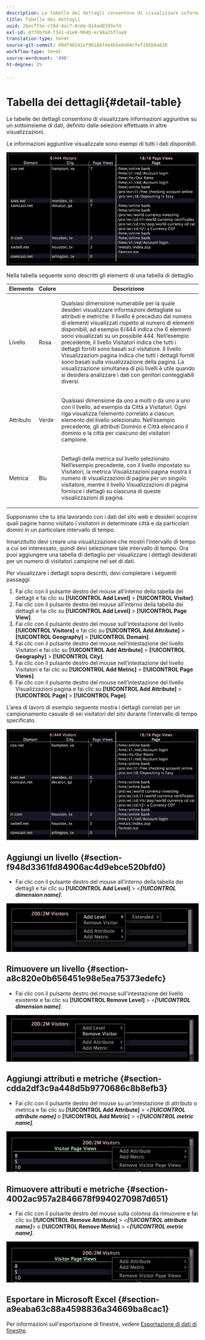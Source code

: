 ```yaml
---
description: Le tabelle dei dettagli consentono di visualizzare informazioni aggiuntive su un sottoinsieme di dati, definito dalle selezioni effettuate in altre visualizzazioni.
title: Tabella dei dettagli
uuid: 2becff5e-c78d-4ac7-8cda-814ad0193efd
exl-id: d7f0b768-f341-41e8-904b-ec98a25f7aa9
translation-type: tm+mt
source-git-commit: d9df90242ef96188f4e4b5e6d04cfef196b0a628
workflow-type: tm+mt
source-wordcount: '498'
ht-degree: 2%

---
```


# Tabella dei dettagli{#detail-table}

Le tabelle dei dettagli consentono di visualizzare informazioni aggiuntive su un sottoinsieme di dati, definito dalle selezioni effettuate in altre visualizzazioni.

Le informazioni aggiuntive visualizzate sono esempi di tutti i dati disponibili.

![](assets/vis_details.png)

Nella tabella seguente sono descritti gli elementi di una tabella di dettaglio.

<table id="table_C88C7F7F5AEA4820B908923E45CC0A62"> 
 <thead> 
  <tr> 
   <th colname="col1" class="entry"> Elemento </th> 
   <th colname="col02" class="entry"> Colore </th> 
   <th colname="col2" class="entry"> Descrizione </th> 
  </tr> 
 </thead>
 <tbody> 
  <tr> 
   <td colname="col1"> <p>Livello </p> </td> 
   <td colname="col02"> <p>Rosa </p> </td> 
   <td colname="col2"> <p>Qualsiasi dimensione numerabile per la quale desideri visualizzare informazioni dettagliate su attributi e metriche. Il livello è preceduto dal numero di elementi visualizzati rispetto al numero di elementi disponibili, ad esempio 6/444 indica che 6 elementi sono visualizzati su un possibile 444. Nell’esempio precedente, il livello Visitatori indica che tutti i dettagli forniti sono basati sul visitatore. Il livello Visualizzazioni pagina indica che tutti i dettagli forniti sono basati sulla visualizzazione della pagina. La visualizzazione simultanea di più livelli è utile quando si desidera analizzare i dati con genitori conteggiabili diversi. </p> </td> 
  </tr> 
  <tr> 
   <td colname="col1"> <p>Attributo </p> </td> 
   <td colname="col02"> <p>Verde </p> </td> 
   <td colname="col2"> <p>Qualsiasi dimensione da uno a molti o da uno a uno con il livello, ad esempio da Città a Visitatori. Ogni riga visualizza l’elemento correlato a ciascun elemento del livello selezionato. Nell’esempio precedente, gli attributi Dominio e Città elencano il dominio e la città per ciascuno dei visitatori campione. </p> </td> 
  </tr> 
  <tr> 
   <td colname="col1"> <p>Metrica </p> </td> 
   <td colname="col02"> <p>Blu </p> </td> 
   <td colname="col2"> <p>Dettagli della metrica sul livello selezionato. Nell’esempio precedente, con il livello impostato su Visitatori, la metrica Visualizzazioni pagina mostra il numero di visualizzazioni di pagina per un singolo visitatore, mentre il livello Visualizzazioni di pagina fornisce i dettagli su ciascuna di queste visualizzazioni di pagina. </p> </td> 
  </tr> 
 </tbody> 
</table>

Supponiamo che tu stia lavorando con i dati del sito web e desideri scoprire quali pagine hanno visitato i visitatori in determinate città e da particolari domini in un particolare intervallo di tempo.

Innanzitutto devi creare una visualizzazione che mostri l’intervallo di tempo a cui sei interessato, quindi devi selezionare tale intervallo di tempo. Ora puoi aggiungere una tabella di dettaglio per visualizzare i dettagli desiderati per un numero di visitatori campione nel set di dati.

Per visualizzare i dettagli sopra descritti, devi completare i seguenti passaggi:

1. Fai clic con il pulsante destro del mouse all’interno della tabella dei dettagli e fai clic su **[!UICONTROL Add Level]** > **[!UICONTROL Visitor]**.
1. Fai clic con il pulsante destro del mouse all’interno della tabella dei dettagli e fai clic su **[!UICONTROL Add Level]** > **[!UICONTROL Page View]**.
1. Fai clic con il pulsante destro del mouse sull&#39;intestazione del livello **[!UICONTROL Visitors]** e fai clic su **[!UICONTROL Add Attribute]** > **[!UICONTROL Geography]** > **[!UICONTROL Domain]**.
1. Fai clic con il pulsante destro del mouse nell’intestazione del livello Visitatori e fai clic su **[!UICONTROL Add Attribute]** > **[!UICONTROL Geography]** > **[!UICONTROL City]**.
1. Fai clic con il pulsante destro del mouse nell’intestazione del livello Visitatori e fai clic su **[!UICONTROL Add Metric]** > **[!UICONTROL Page Views]**.
1. Fai clic con il pulsante destro del mouse nell’intestazione del livello Visualizzazioni pagina e fai clic su **[!UICONTROL Add Attribute]** > **[!UICONTROL Page]** > **[!UICONTROL Page]**.

L’area di lavoro di esempio seguente mostra i dettagli correlati per un campionamento casuale di sei visitatori del sito durante l’intervallo di tempo specificato.

![](assets/client-tab1.png)

## Aggiungi un livello {#section-f948d3361fd84906ac4d9ebce520bfd0}

* Fai clic con il pulsante destro del mouse all’interno della tabella dei dettagli e fai clic su **[!UICONTROL Add Level]** > *&lt;**[!UICONTROL dimension name]***.

![](assets/mnu_DetailsTable_AddLevel.png)

## Rimuovere un livello {#section-a8c820e0b656451e98e5ea75373edefc}

* Fai clic con il pulsante destro del mouse sull’intestazione del livello esistente e fai clic su **[!UICONTROL Remove Level]** > *&lt;**[!UICONTROL dimension name]***.

![](assets/mnu_DetailsTable_Level.png)

## Aggiungi attributi e metriche {#section-cdda2df3c9a448d5b9770686c8b8efb3}

* Fai clic con il pulsante destro del mouse su un&#39;intestazione di attributo o metrica e fai clic su **[!UICONTROL Add Attribute]** > *&lt;**[!UICONTROL attribute name]*** o **[!UICONTROL Add Metric]** > *&lt;**[!UICONTROL metric name]***.

![](assets/mnu_DetailsTable.png)

## Rimuovere attributi e metriche {#section-4002ac957a2846678f9940270987d651}

* Fai clic con il pulsante destro del mouse sulla colonna da rimuovere e fai clic su **[!UICONTROL Remove Attribute]** > *&lt;**[!UICONTROL attribute name]**>* o **[!UICONTROL Remove Metric]** > *&lt;**[!UICONTROL metric name]***.

![](assets/mnu_DetailsTable.png)

## Esportare in Microsoft Excel {#section-a9eaba63c88a4598836a34669ba8cac1}

Per informazioni sull&#39;esportazione di finestre, vedere [Esportazione di dati di finestre](../../../home/c-get-started/c-wk-win-wksp/c-exp-win-data.md#concept-8df61d64ed434cc5a499023c44197349).
